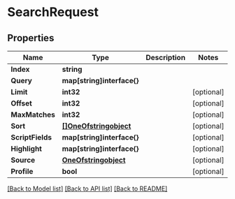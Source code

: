 # SearchRequest

## Properties

Name | Type | Description | Notes
------------ | ------------- | ------------- | -------------
**Index** | **string** |  | 
**Query** | **map[string]interface{}** |  | 
**Limit** | **int32** |  | [optional] 
**Offset** | **int32** |  | [optional] 
**MaxMatches** | **int32** |  | [optional] 
**Sort** | [**[]OneOfstringobject**](oneOf&lt;string,object&gt;.md) |  | [optional] 
**ScriptFields** | **map[string]interface{}** |  | [optional] 
**Highlight** | **map[string]interface{}** |  | [optional] 
**Source** | [**OneOfstringobject**](oneOf&lt;string,object&gt;.md) |  | [optional] 
**Profile** | **bool** |  | [optional] 

[[Back to Model list]](../README.md#documentation-for-models) [[Back to API list]](../README.md#documentation-for-api-endpoints) [[Back to README]](../README.md)


